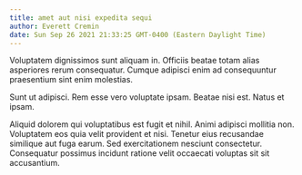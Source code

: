 ```yaml
---
title: amet aut nisi expedita sequi
author: Everett Cremin
date: Sun Sep 26 2021 21:33:25 GMT-0400 (Eastern Daylight Time)
---
```

Voluptatem dignissimos sunt aliquam in. Officiis beatae totam alias asperiores rerum consequatur. Cumque adipisci enim ad consequuntur praesentium sint enim molestias.

 Sunt ut adipisci. Rem esse vero voluptate ipsam. Beatae nisi est. Natus et ipsam.

 Aliquid dolorem qui voluptatibus est fugit et nihil. Animi adipisci mollitia non. Voluptatem eos quia velit provident et nisi. Tenetur eius recusandae similique aut fuga earum. Sed exercitationem nesciunt consectetur. Consequatur possimus incidunt ratione velit occaecati voluptas sit sit accusantium.